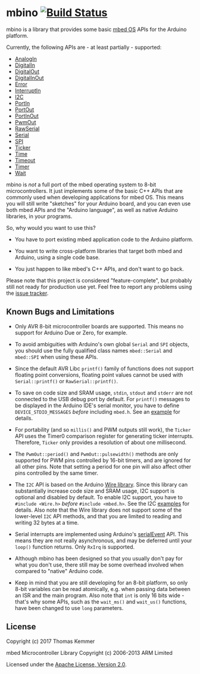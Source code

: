 # mbino [![Build Status](https://travis-ci.org/tkem/mbino.svg?branch=master)](https://travis-ci.org/tkem/mbino/)

mbino is a library that provides some basic [mbed
OS](https://docs.mbed.com/docs/mbed-os-handbook/en/latest/) APIs for
the Arduino platform.

Currently, the following APIs are - at least partially - supported:

- [AnalogIn](https://docs.mbed.com/docs/mbed-os-api-reference/en/latest/APIs/io/AnalogIn/)
- [DigitalIn](https://docs.mbed.com/docs/mbed-os-api-reference/en/latest/APIs/io/DigitalIn/)
- [DigitalOut](https://docs.mbed.com/docs/mbed-os-api-reference/en/latest/APIs/io/DigitalOut/)
- [DigitalInOut](https://docs.mbed.com/docs/mbed-os-api-reference/en/latest/APIs/io/DigitalInOut/)
- [Error](https://os.mbed.com/docs/latest/reference/error.html)
- [InterruptIn](https://docs.mbed.com/docs/mbed-os-api-reference/en/latest/APIs/io/InterruptIn/)
- [I2C](https://docs.mbed.com/docs/mbed-os-api-reference/en/latest/APIs/interfaces/digital/I2C/)
- [PortIn](https://docs.mbed.com/docs/mbed-os-api-reference/en/latest/APIs/io/PortIn/)
- [PortOut](https://docs.mbed.com/docs/mbed-os-api-reference/en/latest/APIs/io/PortOut/)
- [PortInOut](https://docs.mbed.com/docs/mbed-os-api-reference/en/latest/APIs/io/PortInOut/)
- [PwmOut](https://docs.mbed.com/docs/mbed-os-api-reference/en/latest/APIs/io/PwmOut/)
- [RawSerial](https://docs.mbed.com/docs/mbed-os-api/en/mbed-os-5.5/api/classmbed_1_1RawSerial.html)
- [Serial](https://docs.mbed.com/docs/mbed-os-api-reference/en/latest/APIs/interfaces/digital/Serial/)
- [SPI](https://docs.mbed.com/docs/mbed-os-api-reference/en/latest/APIs/interfaces/digital/SPI/)
- [Ticker](https://docs.mbed.com/docs/mbed-os-api-reference/en/latest/APIs/tasks/Ticker/)
- [Time](https://docs.mbed.com/docs/mbed-os-api-reference/en/latest/APIs/tasks/Time/)
- [Timeout](https://docs.mbed.com/docs/mbed-os-api-reference/en/latest/APIs/tasks/TimeOut/)
- [Timer](https://docs.mbed.com/docs/mbed-os-api-reference/en/latest/APIs/tasks/Timer/)
- [Wait](https://docs.mbed.com/docs/mbed-os-api-reference/en/latest/APIs/tasks/wait/)

mbino is *not* a full port of the mbed operating system to 8-bit
microcontrollers.  It just implements some of the basic C++ APIs that
are commonly used when developing applications for mbed OS.  This
means you will still write "sketches" for your Arduino board, and you
can even use both mbed APIs and the "Arduino language", as well as
native Arduino libraries, in your programs.

So, why would you want to use this?

- You have to port existing mbed application code to the Arduino
  platform.

- You want to write cross-platform libraries that target both mbed and
  Arduino, using a single code base.

- You just happen to like mbed's C++ APIs, and don't want to go back.

Please note that this project is considered "feature-complete", but
probably still not ready for production use yet.  Feel free to report
any problems using the [issue
tracker](https://github.com/tkem/mbino/issues/).


## Known Bugs and Limitations

- Only AVR 8-bit microcontroller boards are supported.  This means no
  support for Arduino Due or Zero, for example.

- To avoid ambiguities with Arduino's own global `Serial` and `SPI`
  objects, you should use the fully qualified class names
  `mbed::Serial` and `mbed::SPI` when using these APIs.

- Since the default AVR Libc `printf()` family of functions does not
  support floating point conversions, floating point values cannot be
  used with `Serial::printf()` or `RawSerial::printf()`.

- To save on code size and SRAM usage, `stdin`, `stdout` and `stderr`
  are not connected to the USB debug port by default.  For `printf()`
  messages to be displayed in the Arduino IDE's serial monitor, you
  have to define `DEVICE_STDIO_MESSAGES` *before* including
  `mbed.h`. See an [example](examples/mbino-example-serial-stdio) for
  details.

- For portability (and so `millis()` and PWM outputs still work), the
  `Ticker` API uses the Timer0 comparison register for generating
  ticker interrupts.  Therefore, `Ticker` only provides a resolution
  of about one millisecond.

- The `PwmOut::period()` and `PwmOut::pulsewidth()` methods are only
  supported for PWM pins controlled by 16-bit timers, and are ignored
  for all other pins.  Note that setting a period for one pin will
  also affect other pins controlled by the same timer.

- The `I2C` API is based on the Arduino [Wire
  library](https://www.arduino.cc/en/Reference/Wire).  Since this
  library can substantially increase code size and SRAM usage, I2C
  support is optional and disabled by default.  To enable I2C support,
  you have to `#include <Wire.h>` *before* `#include <mbed.h>`.  See
  the I2C [examples](examples/) for details.  Also note that the Wire
  library does not support some of the lower-level `I2C` API methods,
  and that you are limited to reading and writing 32 bytes at a time.

- Serial interrupts are implemented using Arduino's
  [serialEvent](https://www.arduino.cc/en/Reference/SerialEvent) API.
  This means they are not really asynchronous, and may be deferred
  until your `loop()` function returns.  Only `RxIrq` is supported.

- Although mbino has been designed so that you usually don't pay for
  what you don't use, there still may be some overhead involved when
  compared to "native" Arduino code.

- Keep in mind that you are still developing for an 8-bit platform, so
  only 8-bit variables can be read atomically, e.g. when passing data
  between an ISR and the main program.  Also note that `int` is only
  16 bits wide - that's why some APIs, such as the `wait_ms()` and
  `wait_us()` functions, have been changed to use `long` parameters.


## License

Copyright (c) 2017 Thomas Kemmer

mbed Microcontroller Library Copyright (c) 2006-2013 ARM Limited

Licensed under the [Apache License, Version
2.0](http://www.apache.org/licenses/LICENSE-2.0).
